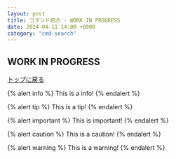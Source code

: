 ```yaml
---
layout: post
title: コマンド紹介 - WORK IN PROGRESS
date: 2024-04-11 14:00 +0900
category: "cmd-search"
---
```


## WORK IN PROGRESS

<a href="https://help.sina-chan.com" class="a-orange">トップに戻る</a>

{% alert info %}
This is a info!
{% endalert %}

{% alert tip %}
This is a tip!
{% endalert %}

{% alert important %}
This is important!
{% endalert %}


{% alert caution %}
This is a caution!
{% endalert %}

{% alert warning %}
This is a warning!
{% endalert %}
